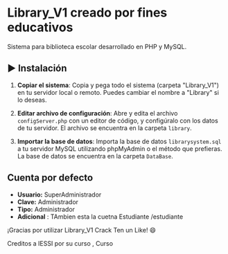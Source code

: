 # Library_V1 creado por fines educativos

Sistema para biblioteca escolar desarrollado en PHP y MySQL.

## ▶️ Instalación

1. **Copiar el sistema**: Copia y pega todo el sistema (carpeta "Library_V1") en tu servidor local o remoto. Puedes cambiar el nombre a "Library" si lo deseas.

2. **Editar archivo de configuración**: Abre y edita el archivo `configServer.php` con un editor de código, y configúralo con los datos de tu servidor. El archivo se encuentra en la carpeta `library`.

3. **Importar la base de datos**: Importa la base de datos `librarysystem.sql` a tu servidor MySQL utilizando phpMyAdmin o el método que prefieras. La base de datos se encuentra en la carpeta `DataBase`.

## Cuenta por defecto

- **Usuario:** SuperAdministrador
- **Clave:** Administrador
- **Tipo:** Administrador
- **Adicional** : TAmbien esta la cuetna Estudiante /estudiante

¡Gracias por utilizar Library_V1 Crack Ten un Like! 😄

Creditos a IESSI por su curso , Curso
